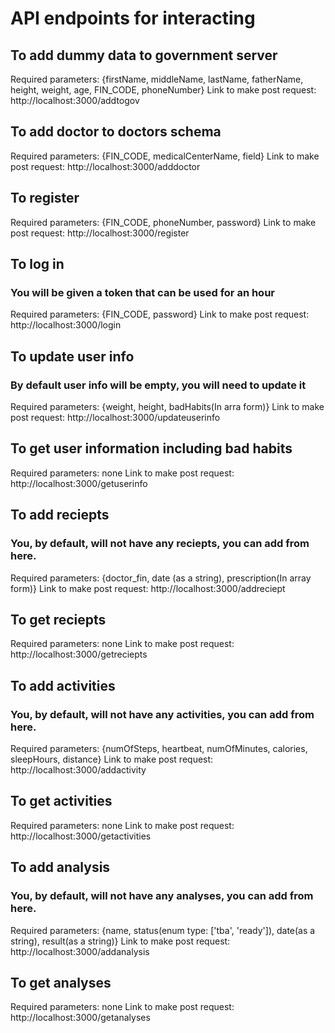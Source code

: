 # API endpoints for interacting

## To add dummy data to government server
Required parameters: {firstName, middleName, lastName, fatherName, height, weight, age, FIN_CODE, phoneNumber}
Link to make post request: http://localhost:3000/addtogov


## To add doctor to doctors schema
Required parameters: {FIN_CODE, medicalCenterName, field}
Link to make post request: http://localhost:3000/adddoctor


## To register 
Required parameters: {FIN_CODE, phoneNumber, password}
Link to make post request: http://localhost:3000/register


## To log in 
### You will be given a token that can be used for an hour
Required parameters: {FIN_CODE, password}
Link to make post request: http://localhost:3000/login


## To update user info
### By default user info will be empty, you will need to update it
Required parameters: {weight, height, badHabits(In arra form)}
Link to make post request: http://localhost:3000/updateuserinfo


## To get user information including bad habits 
Required parameters: none
Link to make post request: http://localhost:3000/getuserinfo


## To add reciepts 
### You, by default, will not have any reciepts, you can add from here.
Required parameters: {doctor_fin, date (as a string), prescription(In array form)}
Link to make post request: http://localhost:3000/addreciept


## To get reciepts 
Required parameters: none
Link to make post request: http://localhost:3000/getreciepts


## To add activities 
### You, by default, will not have any activities, you can add from here.
Required parameters: {numOfSteps, heartbeat, numOfMinutes, calories, sleepHours, distance}
Link to make post request: http://localhost:3000/addactivity


## To get activities 
Required parameters: none
Link to make post request: http://localhost:3000/getactivities


## To add analysis 
### You, by default, will not have any analyses, you can add from here.
Required parameters: {name, status(enum type: ['tba', 'ready']), date(as a string), result(as a string)}
Link to make post request: http://localhost:3000/addanalysis


## To get analyses 
Required parameters: none
Link to make post request: http://localhost:3000/getanalyses
